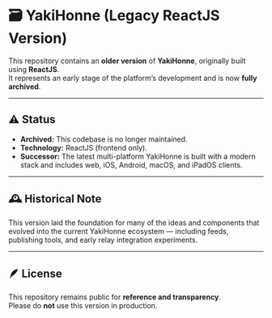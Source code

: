 # 🗃️ YakiHonne (Legacy ReactJS Version)

This repository contains an **older version** of **YakiHonne**, originally built using **ReactJS**.  
It represents an early stage of the platform’s development and is now **fully archived**.

---

## ⚠️ Status

- **Archived:** This codebase is no longer maintained.  
- **Technology:** ReactJS (frontend only).  
- **Successor:** The latest multi-platform YakiHonne is built with a modern stack and includes web, iOS, Android, macOS, and iPadOS clients.

---

## 🕰️ Historical Note

This version laid the foundation for many of the ideas and components that evolved into the current YakiHonne ecosystem — including feeds, publishing tools, and early relay integration experiments.

---

## 🪶 License

This repository remains public for **reference and transparency**.  
Please do **not** use this version in production.
